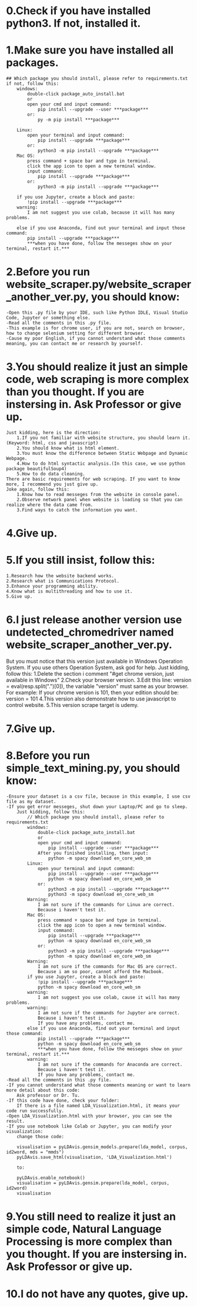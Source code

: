 # 0.Check if you have installed python3. If not, installed it.

# 1.Make sure you have installed all packages. 
	## Which package you should install, please refer to requirements.txt
	if not, follow this:
		windows:
			double-click package_auto_install.bat
			or
			open your cmd and input command:
				pip install --upgrade --user ***package***
			or:
				py -m pip install ***package***
		
		Linux:
			open your terminal and input command:
				pip install --upgrade ***package***
			or:
				python3 -m pip install --upgrade ***package***
		Mac OS:
			press command + space bar and type in terminal.
			click the app icon to open a new terminal window.
			input command:
				pip install --upgrade ***package***
			or:
				python3 -m pip install --upgrade ***package***
		
		if you use Jupyter, create a block and paste:
			!pip install --upgrade ***package***
		warning:
			I am not suggest you use colab, because it will has many problems. 

		else if you use Anaconda, find out your terminal and input those command:
			pip install --upgrade ***package***
			***when you have done, follow the messeges show on your terminal, restart it.***

# 2.Before you run website_scraper.py/website_scraper_another_ver.py, you should know:
	-Open this .py file by your IDE, such like Python IDLE, Visual Studio Code, Jupyter or something else.
	-Read all the comments in this .py file.
	-This example is for chrome user, if you are not, search on browser, how to change selenium setting for different browser.
	-Cause my poor English, if you cannot understand what those comments meaning, you can contact me or research by yourself.

# 3.You should realize it just an simple code, web scraping is more complex than you thought. If you are instersing in. Ask Professor or give up.
	Just kidding, here is the direction:
		1.If you not familiar with website structure, you should learn it.(Keyword: html, css and javascript)
		2.You should know what is html element.
		3.You must know the difference between Static Webpage and Dynamic Webpage.
		4.How to do html syntactic analysis.(In this case, we use python package beautifulSoup4)
		5.How to do data cleaning.
	There are basic requirements for web scraping. If you want to know more, I recommend you just give up.
	Joke again, follow this:
		1.Know how to read messeges from the website in console panel.
		2.Observe network panel when website is loading so that you can realize where the data came from.
		3.Find ways to catch the information you want.

# 4.Give up.

# 5.If you still insist, follow this:
	1.Research how the website backend works.
	2.Research what is Communications Protocol.
	3.Enhance your programming ability.
	4.Know what is multithreading and how to use it.
	5.Give up.

# 6.I just release another version use undetected_chromedriver named website_scraper_another_ver.py.
But you must notice that this version just available in Windows Operation System.
If you use others Operation System, ask god for help.
Just kidding, follow this:
	1.Delete the section i comment "#get chrome version, just available in Windows"
	2.Check your browser version.
	3.Edit this line: version = eval(resp.split(".")[0]), the variable "version" must same as your browser.
		For example:
			If your chrome version is 101, then your edition should be:
				 version = 101
	4.This version also demonstrate how to use javascript to control website.
	5.This version scrape target is udemy.

# 7.Give up.

# 8.Before you run simple_text_mining.py, you should know:
	-Ensure your dataset is a csv file, because in this example, I use csv file as my dataset. 
	-If you get error messeges, shut down your Laptop/PC and go to sleep.
		Just kidding, follow this:
			// Which package you should install, please refer to requirements.txt
			windows:
				double-click package_auto_install.bat
				or
				open your cmd and input command:
					pip install --upgrade --user ***package***
				After you finished installing, then input: 
					python -m spacy download en_core_web_sm
			Linux:
				open your terminal and input command:
					pip install --upgrade --user ***package***
					python -m spacy download en_core_web_sm
				or:
					python3 -m pip install --upgrade ***package***
					python3 -m spacy download en_core_web_sm
			Warning:
				I am not sure if the commands for Linux are correct.
				Because i haven't test it.
			Mac OS:
				press command + space bar and type in terminal.
				click the app icon to open a new terminal window.
				input command:
					pip install --upgrade ***package***
					python -m spacy download en_core_web_sm
				or:
					python3 -m pip install --upgrade ***package***
					python -m spacy download en_core_web_sm
			Warning: 
				I am not sure if the commands for Mac OS are correct.
				Because i am so poor, cannot afford the Macbook.
			if you use Jupyter, create a block and paste:
				!pip install --upgrade ***package***
				python -m spacy download en_core_web_sm
			warning:
				I am not suggest you use colab, cause it will has many problems.
			warning:
				I am not sure if the commands for Jupyter are correct.
				Because i haven't test it.
				If you have any problems, contact me.
			else if you use Anaconda, find out your terminal and input those command:
				pip install --upgrade ***package***
				python -m spacy download en_core_web_sm
				***when you have done, follow the messeges show on your terminal, restart it.***
			warning:
				I am not sure if the commands for Anaconda are correct.
				Because i haven't test it.
				If you have any problems, contact me.
	-Read all the comments in this .py file.
	-If you cannot understand what those comments meaning or want to learn more detail about this code:
		Ask professor or Dr. Tu.
	-If this code have done, check your folder:
		If there is a file named LDA_Visualization.html, it means your code run successfully.
	-Open LDA_Visualization.html with your browser, you can see the result.
	-If you use notebook like Colab or Jupyter, you can modify your visualization:
		change those code:

		visualisation = pyLDAvis.gensim_models.prepare(lda_model, corpus, id2word, mds = "mmds")
    	pyLDAvis.save_html(visualisation, 'LDA_Visualization.html')

		to:

		pyLDAvis.enable_notebook()
		visualisation = pyLDAvis.gensim.prepare(lda_model, corpus, id2word)
		visualisation

# 9.You still need to realize it just an simple code, Natural Language Processing is more complex than you thought. If you are instersing in. Ask Professor or give up.

# 10.I do not have any quotes, give up.
